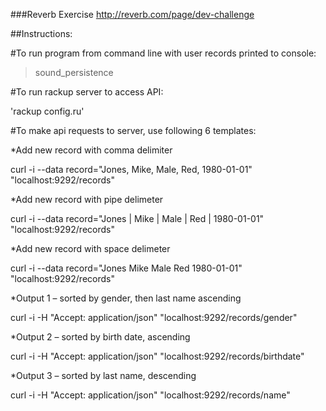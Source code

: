 ###Reverb Exercise
http://reverb.com/page/dev-challenge

##Instructions:

#To run program from command line with user records printed to console:

> sound_persistence

#To run rackup server to access API:

'rackup config.ru'

#To make api requests to server, use following 6 templates:

*Add new record with comma delimiter

  curl -i --data record="Jones, Mike, Male, Red, 1980-01-01" "localhost:9292/records"

*Add new record with pipe delimeter

  curl -i --data record="Jones | Mike | Male | Red | 1980-01-01" "localhost:9292/records"

*Add new record with space delimeter

  curl -i --data record="Jones Mike Male Red 1980-01-01" "localhost:9292/records"

*Output 1 – sorted by gender, then last name ascending

  curl -i -H "Accept: application/json" "localhost:9292/records/gender"

*Output 2 – sorted by birth date, ascending

  curl -i -H "Accept: application/json" "localhost:9292/records/birthdate"

*Output 3 – sorted by last name, descending

  curl -i -H "Accept: application/json" "localhost:9292/records/name"